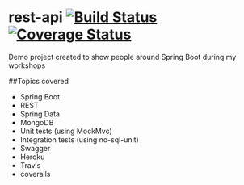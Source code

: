 # rest-api [![Build Status](https://travis-ci.org/jfcorugedo/rest-api.svg?branch=master)](https://travis-ci.org/jfcorugedo/rest-api) [![Coverage Status](https://coveralls.io/repos/github/jfcorugedo/rest-api/badge.svg?branch=master)](https://coveralls.io/github/jfcorugedo/rest-api?branch=master)
Demo project created to show people around Spring Boot during my workshops

##Topics covered
* Spring Boot
* REST
* Spring Data
* MongoDB
* Unit tests (using MockMvc)
* Integration tests (using no-sql-unit)
* Swagger
* Heroku
* Travis
* coveralls
